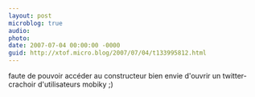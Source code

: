 ```yaml
---
layout: post
microblog: true
audio: 
photo: 
date: 2007-07-04 00:00:00 -0000
guid: http://xtof.micro.blog/2007/07/04/t133995812.html
---
```

faute de pouvoir accéder au constructeur bien envie d'ouvrir un twitter-crachoir  d'utilisateurs mobiky ;)
